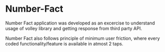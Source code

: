 # Number-Fact
Number Fact application was developed as an excercise to understand usage of volley library and getting response from third party API.

Number Fact also follows principle of minimum user friction, where every coded functionality/feature is available in atmost 2 taps.

